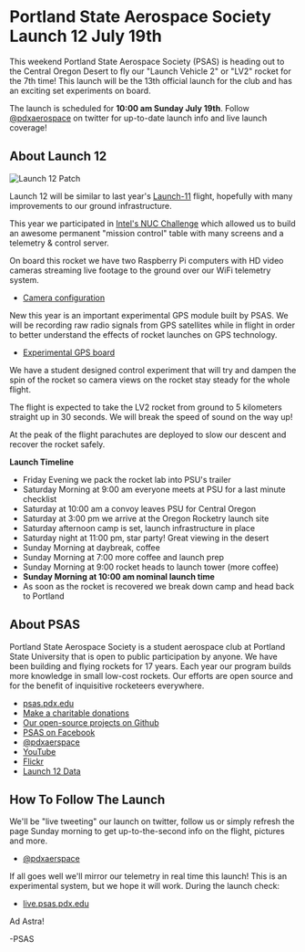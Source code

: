 # Portland State Aerospace Society Launch 12 July 19th

This weekend Portland State Aerospace Society (PSAS) is heading out to the
Central Oregon Desert to fly our "Launch Vehicle 2" or "LV2" rocket for the 7th
time! This launch will be the 13th official launch for the club and has an
exciting set experiments on board.

The launch is scheduled for **10:00 am Sunday July 19th**. Follow
[@pdxaerospace](https://twitter.com/pdxaerospace) on twitter for up-to-date
launch info and live launch coverage!


## About Launch 12

![Launch 12 Patch](http://psas.github.io/Launch-12/patch/L12_patch.svg)

Launch 12 will be similar to last year's [Launch-11](https://github.com/psas/Launch-11)
flight, hopefully with many improvements to our ground infrastructure.

This year we participated in [Intel's NUC Challenge](http://nucchallenge.cecs.pdx.edu/)
which allowed us to build an awesome permanent "mission control" table with
many screens and a telemetry & control server.

On board this rocket we have two Raspberry Pi computers with HD video cameras
streaming live footage to the ground over our WiFi telemetry system.

 - [Camera configuration](https://github.com/psas/camera-automation)


New this year is an important experimental GPS module built by PSAS. We will be
recording raw radio signals from GPS satellites while in flight in order to
better understand the effects of rocket launches on GPS technology.

 - [Experimental GPS board](https://github.com/psas/gps-rf-board)


We have a student designed control experiment that will try and dampen the spin
of the rocket so camera views on the rocket stay steady for the whole flight.

The flight is expected to take the LV2 rocket from ground to 5 kilometers
straight up in 30 seconds. We will break the speed of sound on the way up!

At the peak of the flight parachutes are deployed to slow our descent and
recover the rocket safely.


**Launch Timeline**

 - Friday Evening we pack the rocket lab into PSU's trailer
 - Saturday Morning at 9:00 am everyone meets at PSU for a last minute checklist
 - Saturday at 10:00 am a convoy leaves PSU for Central Oregon
 - Saturday at 3:00 pm we arrive at the Oregon Rocketry launch site
 - Saturday afternoon camp is set, launch infrastructure in place
 - Saturday night at 11:00 pm, star party! Great viewing in the desert
 - Sunday Morning at daybreak, coffee
 - Sunday Morning at 7:00 more coffee and launch prep
 - Sunday Morning at 9:00 rocket heads to launch tower (more coffee)
 - **Sunday Morning at 10:00 am nominal launch time**
 - As soon as the rocket is recovered we break down camp and head back to Portland


## About PSAS

Portland State Aerospace Society is a student aerospace club at Portland State
University that is open to public participation by anyone. We have been building
and flying rockets for 17 years. Each year our program builds more knowledge in
small low-cost rockets. Our efforts are open source and for the benefit of
inquisitive rocketeers everywhere.

 - [psas.pdx.edu](http://psas.pdx.edu/)
 - [Make a charitable donations](https://cconn.foundation.pdx.edu/ccon/new_gift.do?action=newGift&giving_page_id=7&site=giving)
 - [Our open-source projects on Github](https://github.com/psas)
 - [PSAS on Facebook](https://www.facebook.com/pdxaerospace)
 - [@pdxaerspace](https://twitter.com/pdxaerospace)
 - [YouTube](https://www.youtube.com/user/PSASRockets)
 - [Flickr](https://www.flickr.com/photos/pdxaerospace)
 - [Launch 12 Data](https://github.com/psas/Launch-12)


## How To Follow The Launch

We'll be "live tweeting" our launch on twitter, follow us or simply refresh the
page Sunday morning to get up-to-the-second info on the flight, pictures and
more.

 - [@pdxaerspace](https://twitter.com/pdxaerospace)


If all goes well we'll mirror our telemetry in real time this launch! This is an
experimental system, but we hope it will work. During the launch check:

 - [live.psas.pdx.edu](http://live.psas.pdx.edu/)



Ad Astra!

-PSAS
